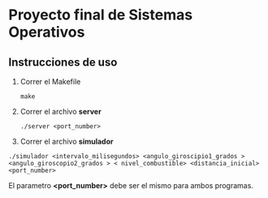 # Proyecto final de Sistemas Operativos

## Instrucciones de uso

1. Correr el Makefile

   ```
   make
   ```
2. Correr el archivo **server**

   ```
   ./server <port_number>
   ```
3. Correr el archivo **simulador**

```
./simulador <intervalo_milisegundos> <angulo_giroscipio1_grados > <angulo_giroscopio2_grados > < nivel_combustible> <distancia_inicial> <port_number>
```

El parametro **<port_number>** debe ser el mismo para ambos programas.
